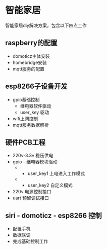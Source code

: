 # 智能家居
智能家居diy解决方案，包含以下四点工作
## raspberry的配置
  * domoticz主体安装
  * homebridge安装
  * mqtt服务的配置
## esp8266子设备开发
  * gpio基础控制
    * 继电器软件驱动
    * user_key 驱动
  * wifi上网控制
  * mqtt服务数据解析
## 硬件PCB工程
  * 220v-3.3v 稳压供电
  * gpio - 继电器模块驱动
       * - user_key1 上电进入工作模式
       * - user_key2 自定义模式
  * 220v 电源控制接口
  * uart 预留调试接口
  
## siri - domoticz - esp8266 控制
  * 配置手机
  * 数据联调
  * 完成基础控制工作
